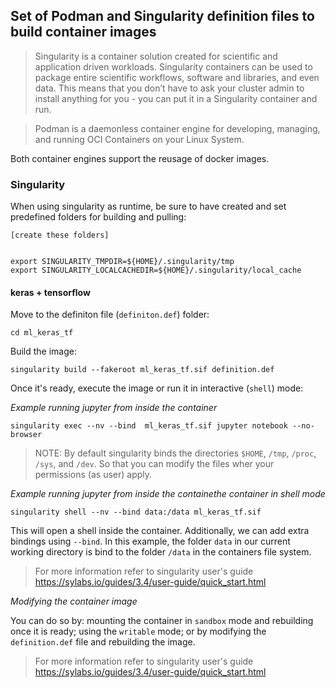 ## Set of Podman and Singularity definition files to build container images

> Singularity is a container solution created for scientific and application driven workloads. Singularity containers can be used to package entire scientific workflows, software and libraries, and even data. This means that you don’t have to ask your cluster admin to install anything for you - you can put it in a Singularity container and run.

> Podman is a daemonless container engine for developing, managing, and running OCI Containers on your Linux System.

Both container engines support the reusage of docker images.

### Singularity

When using singularity as runtime, be sure to have created and set predefined folders for building and pulling:

```
[create these folders]


export SINGULARITY_TMPDIR=${HOME}/.singularity/tmp
export SINGULARITY_LOCALCACHEDIR=${HOME}/.singularity/local_cache
```

#### keras + tensorflow

Move to the definiton file (`definiton.def`) folder:

`cd ml_keras_tf`

Build the image:

`singularity build --fakeroot ml_keras_tf.sif definition.def`

Once it's ready, execute the image or run it in interactive (`shell`) mode:

*Example running jupyter from inside the container*


`singularity exec --nv --bind  ml_keras_tf.sif jupyter notebook --no-browser`


> NOTE: By default singularity binds the directories `$HOME`, `/tmp`, `/proc`, `/sys`, and `/dev`. So that you can modify the files wher your permissions (as user) apply.


*Example running jupyter from inside the containethe container in shell mode*


`singularity shell --nv --bind data:/data ml_keras_tf.sif`

This will open a shell inside the container. Additionally, we can add extra bindings using `--bind`. In this example, the folder `data` in our current working directory is bind to the folder `/data` in the containers file system.

> For more information refer to singularity user's guide https://sylabs.io/guides/3.4/user-guide/quick_start.html

*Modifying the container image*

You can do so by: mounting the container in `sandbox` mode and rebuilding once it is ready; using the `writable` mode; or by modifying the `definition.def` file and rebuilding the image.

> For more information refer to singularity user's guide https://sylabs.io/guides/3.4/user-guide/quick_start.html

